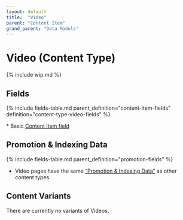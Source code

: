 ```yaml
---
layout: default
title:  "Video"
parent: "Content Item"
grand_parent: "Data Models"
---
```


# Video (Content Type)

{% include wip.md %}

## Fields

{% include fields-table.md parent_definition="content-item-fields" definition="content-type-video-fields" %}

\* Basic [Content Item field](content-item.md#fields)

## Promotion & Indexing Data

{% include fields-table.md parent_definition="promotion-fields" %}

* Video pages have the same [“Promotion & Indexing Data”](content-item.md#promotion--indexing-data) as other content types.

## Content Variants

There are currently *no* variants of Videos.
